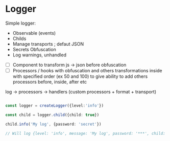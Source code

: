 # Logger

Simple logger:
- Observable (events)
- Childs
- Manage transports ; defaut JSON
- Secrets Obfuscation
- Log warnings, unhandled
- [ ] Component to transform js -> json before obfuscation
- [ ] Processors / hooks with obfuscation and others transformations inside with specified order (ex 50 and 100) to give ability to add others processors before, inside, after etc

log -> processors -> handlers (custom processors + format + transport)

```typescript

const logger = createLogger({level:'info'})

const child = logger.child({child: true})

child.info('My log', {password: 'secret'})

// Will log {level: 'info', message: 'My log', password: '***', child: true, timestamp: '(date)'}

```